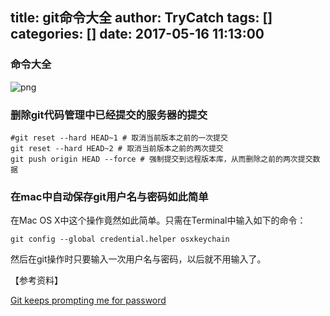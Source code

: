title: git命令大全
author: TryCatch
tags: []
categories: []
date: 2017-05-16 11:13:00
---

### 命令大全

![png](https://raw.githubusercontent.com/wuyuedefeng/wuyuedefeng.github.io/develop/images/git-commands.png)

### 删除git代码管理中已经提交的服务器的提交
```
#git reset --hard HEAD~1 # 取消当前版本之前的一次提交
git reset --hard HEAD~2 # 取消当前版本之前的两次提交
git push origin HEAD --force # 强制提交到远程版本库，从而删除之前的两次提交数据
```
### 在mac中自动保存git用户名与密码如此简单

在Mac OS X中这个操作竟然如此简单。只需在Terminal中输入如下的命令：
```
git config --global credential.helper osxkeychain
```
然后在git操作时只要输入一次用户名与密码，以后就不用输入了。

【参考资料】

[Git keeps prompting me for password](http://stackoverflow.com/questions/7773181/git-keeps-prompting-me-for-password)